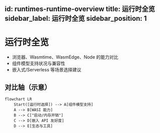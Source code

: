 id: runtimes-runtime-overview
title: 运行时全览
sidebar_label: 运行时全览
sidebar_position: 1
---

# 运行时全览

- 浏览器、Wasmtime、WasmEdge、Node 的能力对比
- 组件模型支持状况与兼容性
- 嵌入式/Serverless 等场景选择建议

## 对比轴（示意）

```mermaid
flowchart LR
	Start([运行时选择]) --> A[组件模型支持]
	A --> B[WASI 能力]
	B --> C["启动/内存开销"]
	C --> D[嵌入 API 友好度]
	D --> E[生态与工具]
```

